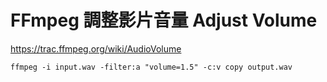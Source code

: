 # FFmpeg 調整影片音量 Adjust Volume

https://trac.ffmpeg.org/wiki/AudioVolume

```
ffmpeg -i input.wav -filter:a "volume=1.5" -c:v copy output.wav
```

